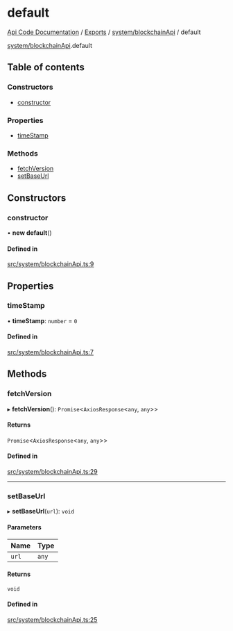 # default
 
[Api Code Documentation](../README.md) / [Exports](../modules.md) / [system/blockchainApi](../modules/system_blockchainApi.md) / default

[system/blockchainApi](../modules/system_blockchainApi.md).default

## Table of contents

### Constructors

- [constructor](system_blockchainApi.default.md#constructor)

### Properties

- [timeStamp](system_blockchainApi.default.md#timestamp)

### Methods

- [fetchVersion](system_blockchainApi.default.md#fetchversion)
- [setBaseUrl](system_blockchainApi.default.md#setbaseurl)

## Constructors

### constructor

• **new default**()

#### Defined in

[src/system/blockchainApi.ts:9](https://github.com/openkfw/TruBudget/blob/d2b440c/api/src/system/blockchainApi.ts#L9)

## Properties

### timeStamp

• **timeStamp**: `number` = `0`

#### Defined in

[src/system/blockchainApi.ts:7](https://github.com/openkfw/TruBudget/blob/d2b440c/api/src/system/blockchainApi.ts#L7)

## Methods

### fetchVersion

▸ **fetchVersion**(): `Promise`\<`AxiosResponse`\<`any`, `any`\>\>

#### Returns

`Promise`\<`AxiosResponse`\<`any`, `any`\>\>

#### Defined in

[src/system/blockchainApi.ts:29](https://github.com/openkfw/TruBudget/blob/d2b440c/api/src/system/blockchainApi.ts#L29)

___

### setBaseUrl

▸ **setBaseUrl**(`url`): `void`

#### Parameters

| Name | Type |
| :------ | :------ |
| `url` | `any` |

#### Returns

`void`

#### Defined in

[src/system/blockchainApi.ts:25](https://github.com/openkfw/TruBudget/blob/d2b440c/api/src/system/blockchainApi.ts#L25)
